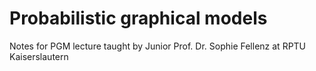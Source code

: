 # Probabilistic graphical models
Notes for PGM lecture taught by Junior Prof. Dr. Sophie Fellenz at RPTU Kaiserslautern
